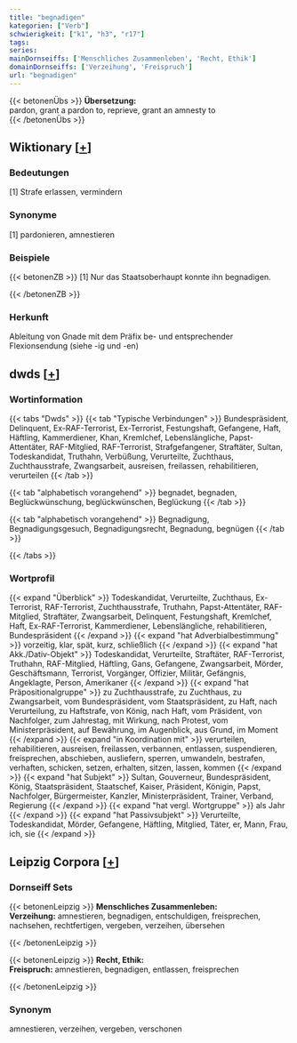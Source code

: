```yaml
---
title: "begnadigen"
kategorien: ["Verb"]
schwierigkeit: ["k1", "h3", "r17"]
tags:
series:
mainDornseiffs: ['Menschliches Zusammenleben', 'Recht, Ethik']
domainDornseiffs: ['Verzeihung', 'Freispruch']
url: "begnadigen"
---
```


{{< betonenÜbs >}}
**Übersetzung:**  
pardon, grant a pardon to, reprieve, grant an amnesty to  
{{< /betonenÜbs >}}

## Wiktionary [[+](https://de.wiktionary.org/wiki/begnadigen)]

### Bedeutungen
[1] Strafe erlassen, vermindern  

### Synonyme
[1] pardonieren, amnestieren  

### Beispiele
{{< betonenZB >}}
[1] Nur das Staatsoberhaupt konnte ihn begnadigen.  

{{< /betonenZB >}}
### Herkunft
Ableitung von Gnade mit dem Präfix be- und entsprechender Flexionsendung (siehe -ig und -en)  



## dwds [[+](https://www.dwds.de/wb/begnadigen)]

### Wortinformation
{{< tabs "Dwds" >}}
{{< tab "Typische Verbindungen" >}}
Bundespräsident, Delinquent, Ex-RAF-Terrorist, Ex-Terrorist, Festungshaft, Gefangene, Haft, Häftling, Kammerdiener, Khan, Kremlchef, Lebenslängliche, Papst-Attentäter, RAF-Mitglied, RAF-Terrorist, Strafgefangener, Straftäter, Sultan, Todeskandidat, Truthahn, Verbüßung, Verurteilte, Zuchthaus, Zuchthausstrafe, Zwangsarbeit, ausreisen, freilassen, rehabilitieren, verurteilen
{{< /tab >}}

{{< tab "alphabetisch vorangehend" >}}
begnadet, begnaden, Beglückwünschung, beglückwünschen, Beglückung
{{< /tab >}}

{{< tab "alphabetisch vorangehend" >}}
Begnadigung, Begnadigungsgesuch, Begnadigungsrecht, Begnadung, begnügen
{{< /tab >}}

{{< /tabs >}}

### Wortprofil
{{< expand "Überblick" >}} Todeskandidat, Verurteilte, Zuchthaus, Ex-Terrorist, RAF-Terrorist, Zuchthausstrafe, Truthahn, Papst-Attentäter, RAF-Mitglied, Straftäter, Zwangsarbeit, Delinquent, Festungshaft, Kremlchef, Haft, Ex-RAF-Terrorist, Kammerdiener, Lebenslängliche, rehabilitieren, Bundespräsident {{< /expand >}}
{{< expand "hat Adverbialbestimmung" >}} vorzeitig, klar, spät, kurz, schließlich {{< /expand >}}
{{< expand "hat Akk./Dativ-Objekt" >}} Todeskandidat, Verurteilte, Straftäter, RAF-Terrorist, Truthahn, RAF-Mitglied, Häftling, Gans, Gefangene, Zwangsarbeit, Mörder, Geschäftsmann, Terrorist, Vorgänger, Offizier, Militär, Gefängnis, Angeklagte, Person, Amerikaner {{< /expand >}}
{{< expand "hat Präpositionalgruppe" >}} zu Zuchthausstrafe, zu Zuchthaus, zu Zwangsarbeit, vom Bundespräsident, vom Staatspräsident, zu Haft, nach Verurteilung, zu Haftstrafe, von König, nach Haft, vom Präsident, von Nachfolger, zum Jahrestag, mit Wirkung, nach Protest, vom Ministerpräsident, auf Bewährung, im Augenblick, aus Grund, im Moment {{< /expand >}}
{{< expand "in Koordination mit" >}} verurteilen, rehabilitieren, ausreisen, freilassen, verbannen, entlassen, suspendieren, freisprechen, abschieben, ausliefern, sperren, umwandeln, bestrafen, verhaften, schicken, setzen, erhalten, sitzen, lassen, kommen {{< /expand >}}
{{< expand "hat Subjekt" >}} Sultan, Gouverneur, Bundespräsident, König, Staatspräsident, Staatschef, Kaiser, Präsident, Königin, Papst, Nachfolger, Bürgermeister, Kanzler, Ministerpräsident, Trainer, Verband, Regierung {{< /expand >}}
{{< expand "hat vergl. Wortgruppe" >}} als Jahr {{< /expand >}}
{{< expand "hat Passivsubjekt" >}} Verurteilte, Todeskandidat, Mörder, Gefangene, Häftling, Mitglied, Täter, er, Mann, Frau, ich, sie {{< /expand >}}

## Leipzig Corpora [[+](https://corpora.uni-leipzig.de/en/res?word=begnadigen&corpusId=deu_newscrawl-public_2018)]

### Dornseiff Sets
{{< betonenLeipzig >}}
**Menschliches Zusammenleben:**  
**Verzeihung:** amnestieren, begnadigen, entschuldigen, freisprechen, nachsehen, rechtfertigen, vergeben, verzeihen, übersehen  

{{< /betonenLeipzig >}}


{{< betonenLeipzig >}}
**Recht, Ethik:**  
**Freispruch:** amnestieren, begnadigen, entlassen, freisprechen  

{{< /betonenLeipzig >}}

### Synonym
amnestieren, verzeihen, vergeben, verschonen

